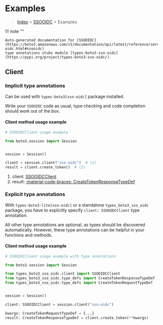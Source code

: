 # Examples

> [Index](../README.md) > [SSOOIDC](./README.md) > Examples

!!! note ""

    Auto-generated documentation for [SSOOIDC](https://boto3.amazonaws.com/v1/documentation/api/latest/reference/services/sso-oidc.html#ssooidc)
    type annotations stubs module [types-boto3-sso-oidc](https://pypi.org/project/types-boto3-sso-oidc/).

## Client

### Implicit type annotations

Can be used with `types-boto3[sso-oidc]` package installed.

Write your `SSOOIDC` code as usual,
type checking and code completion should work out of the box.


#### Client method usage example

```python
# SSOOIDCClient usage example

from boto3.session import Session


session = Session()

client = session.client("sso-oidc")  # (1)
result = client.create_token()  # (2)
```

1. client: [SSOOIDCClient](./client.md)
2. result: [:material-code-braces: CreateTokenResponseTypeDef](./type_defs.md#createtokenresponsetypedef)






### Explicit type annotations

With `types-boto3-lite[sso-oidc]`
or a standalone `types_boto3_sso_oidc` package, you have to explicitly specify `client: SSOOIDCClient` type annotation.

All other type annotations are optional, as types should be discovered automatically.
However, these type annotations can be helpful in your functions and methods.


#### Client method usage example

```python
# SSOOIDCClient usage example with type annotations

from boto3.session import Session

from types_boto3_sso_oidc.client import SSOOIDCClient
from types_boto3_sso_oidc.type_defs import CreateTokenResponseTypeDef
from types_boto3_sso_oidc.type_defs import CreateTokenRequestTypeDef


session = Session()

client: SSOOIDCClient = session.client("sso-oidc")

kwargs: CreateTokenRequestTypeDef = {...}
result: CreateTokenResponseTypeDef = client.create_token(**kwargs)
```






